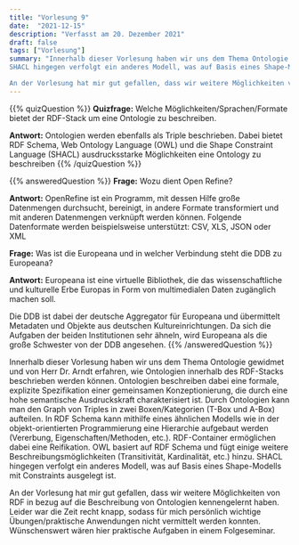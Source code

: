 ```yaml
---
title: "Vorlesung 9"
date:  "2021-12-15"
description: "Verfasst am 20. Dezember 2021"
draft: false
tags: ["Vorlesung"]
summary: "Innerhalb dieser Vorlesung haben wir uns dem Thema Ontologie gewidmet und von Herr Dr. Arndt erfahren, wie Ontologien innerhalb des RDF-Stacks beschrieben werden können. Ontologien beschreiben dabei eine formale, explizite Spezifikation einer gemeinsamen Konzeptionierung, die durch eine hohe semantische Ausdruckskraft charakterisiert ist. Durch Ontologien kann man den Graph von Triples in zwei Boxen/Kategorien (T-Box und A-Box) aufteilen. In RDF Schema kann dann mithilfe eines ähnlichen Modells wie in der objekt-orientierten Programmierung eine Hierarchie aufgebaut werden (Vererbung, Eigenschaften/Methoden, etc.). RDF-Container ermöglichen dabei dann eine Reifikation. OWL basiert auf RDF Schema und fügt einige weitere Beschreibungsmöglichkeiten (Transitivität, Kardinalität, etc.) hinzu.
SHACL hingegen verfolgt ein anderes Modell, was auf Basis eines Shape-Modells mit Constraints ausgelegt ist.

An der Vorlesung hat mir gut gefallen, dass wir weitere Möglichkeiten von RDF in bezug auf die Beschreibung von Ontologien kennengelernt haben. Leider war die Zeit recht knapp, sodass für mich persönlich wichtige Übungen/praktische Anwendungen nicht vermittelt werden konnten. Wünschenswert hier wären praktische Aufgaben in einem nachfolgenden Seminar."
---
```


{{%  quizQuestion %}}
**Quizfrage:** Welche Möglichkeiten/Sprachen/Formate bietet der RDF-Stack um eine Ontologie zu beschreiben.

**Antwort:** Ontologien werden ebenfalls als Triple beschrieben. Dabei bietet RDF Schema, Web Ontology Language (OWL) und die Shape Constraint Language (SHACL) ausdrucksstarke Möglichkeiten eine Ontology zu beschreiben
{{%  /quizQuestion %}}

{{%  answeredQuestion %}}
**Frage:** Wozu dient Open Refine?

**Antwort:** OpenRefine ist ein Programm, mit dessen Hilfe große Datenmengen durchsucht, bereinigt, in andere Formate transformiert und mit anderen Datenmengen verknüpft werden können. Folgende Datenformate werden beispielsweise unterstützt: CSV, XLS, JSON oder XML



**Frage:** Was ist die Europeana und in welcher Verbindung steht die DDB zu Europeana?

**Antwort:** Europeana ist eine virtuelle Bibliothek, die das wissenschaftliche und kulturelle Erbe Europas in Form von multimedialen Daten zugänglich machen soll.

Die DDB ist dabei der deutsche Aggregator für  Europeana und übermittelt Metadaten und Objekte aus deutschen Kultureinrichtungen. Da sich die Aufgaben der beiden Institutionen sehr ähneln, wird Europeana als die große Schwester von der DDB angesehen.
{{%  /answeredQuestion %}}

Innerhalb dieser Vorlesung haben wir uns dem Thema Ontologie gewidmet und von Herr Dr. Arndt erfahren, wie Ontologien innerhalb des RDF-Stacks beschrieben werden können. Ontologien beschreiben dabei eine formale, explizite Spezifikation einer gemeinsamen Konzeptionierung, die durch eine hohe semantische Ausdruckskraft charakterisiert ist. Durch Ontologien kann man den Graph von Triples in zwei Boxen/Kategorien (T-Box und A-Box) aufteilen. In RDF Schema kann mithilfe eines ähnlichen Modells wie in der objekt-orientierten Programmierung eine Hierarchie aufgebaut werden (Vererbung, Eigenschaften/Methoden, etc.). RDF-Container ermöglichen dabei eine Reifikation. OWL basiert auf RDF Schema und fügt einige weitere Beschreibungsmöglichkeiten (Transitivität, Kardinalität, etc.) hinzu.
SHACL hingegen verfolgt ein anderes Modell, was auf Basis eines Shape-Modells mit Constraints ausgelegt ist.

An der Vorlesung hat mir gut gefallen, dass wir weitere Möglichkeiten von RDF in bezug auf die Beschreibung von Ontologien kennengelernt haben. Leider war die Zeit recht knapp, sodass für mich persönlich wichtige Übungen/praktische Anwendungen nicht vermittelt werden konnten. Wünschenswert wären hier praktische Aufgaben in einem Folgeseminar.

